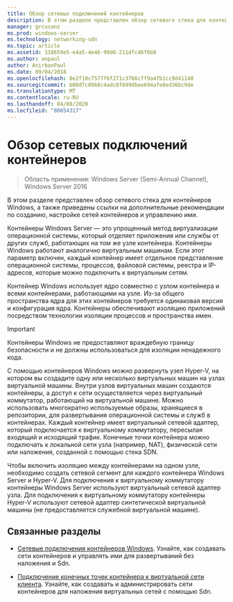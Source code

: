 ```yaml
---
title: Обзор сетевых подключений контейнеров
description: В этом разделе представлен обзор сетевого стека для контейнеров Windows, а также ссылки на дополнительные рекомендации по созданию, настройке сетей контейнеров и управлению ими.
manager: grcusanz
ms.prod: windows-server
ms.technology: networking-sdn
ms.topic: article
ms.assetid: 318659e5-e4a5-4e46-99d6-211dfc46f6b8
ms.author: anpaul
author: AnirbanPaul
ms.date: 09/04/2018
ms.openlocfilehash: 8e2f10c7577f6f271c3766cff9a4fb1cc9d41140
ms.sourcegitcommit: b00d7c8968c4adc8f699dbee694afe6ed36bc9de
ms.translationtype: MT
ms.contentlocale: ru-RU
ms.lasthandoff: 04/08/2020
ms.locfileid: "80854317"
---
```

# <a name="container-networking-overview"></a>Обзор сетевых подключений контейнеров

>Область применения: Windows Server (Semi-Annual Channel), Windows Server 2016

В этом разделе представлен обзор сетевого стека для контейнеров Windows, а также приведены ссылки на дополнительные рекомендации по созданию, настройке сетей контейнеров и управлению ими.

Контейнеры Windows Server — это упрощенный метод виртуализации операционной системы, который отделяет приложения или службы от других служб, работающих на том же узле контейнера. Контейнеры Windows работают аналогично виртуальным машинам. Если этот параметр включен, каждый контейнер имеет отдельное представление операционной системы, процессов, файловой системы, реестра и IP-адресов, которые можно подключить к виртуальным сетям. 

Контейнер Windows использует ядро совместно с узлом контейнера и всеми контейнерами, работающими на узле. Из-за общего пространства ядра для этих контейнеров требуется одинаковая версия и конфигурация ядра. Контейнеры обеспечивают изоляцию приложений посредством технологии изоляции процессов и пространства имен.

>[!IMPORTANT]
>Контейнеры Windows не предоставляют враждебную границу безопасности и не должны использоваться для изоляции ненадежного кода. 

С помощью контейнеров Windows можно развернуть узел Hyper-V, на котором вы создадите одну или несколько виртуальных машин на узлах виртуальной машины. Внутри узлов виртуальных машин создаются контейнеры, а доступ к сети осуществляется через виртуальный коммутатор, работающий на виртуальной машине. Можно использовать многократно используемые образы, хранящиеся в репозитории, для развертывания операционной системы и служб в контейнерах. Каждый контейнер имеет виртуальный сетевой адаптер, который подключается к виртуальному коммутатору, пересылая входящий и исходящий трафик. Конечные точки контейнера можно подключать к локальной сети узла (например, NAT), физической сети или наложения, созданной с помощью стека SDN.

Чтобы включить изоляцию между контейнерами на одном узле, необходимо создать сетевой сегмент для каждого контейнера Windows Server и Hyper-V. Для подключения к виртуальному коммутатору контейнеры Windows Server используют виртуальный сетевой адаптер узла. Для подключения к виртуальному коммутатору контейнеры Hyper-V используют сетевой адаптер синтетической виртуальной машины (не предоставляется служебной виртуальной машине). 

## <a name="related-topics"></a>Связанные разделы 

- [Сетевые подключения контейнеров Windows](https://docs.microsoft.com/virtualization/windowscontainers/container-networking/architecture). Узнайте, как создавать сети контейнеров и управлять ими для развертываний без наложения и Sdn.

- [Подключение конечных точек контейнера к виртуальной сети клиента](../../manage/Connect-container-endpoints-to-a-Tenant-Virtual-Network.md). Узнайте, как создавать и администрировать сети контейнеров для наложения виртуальных сетей с помощью Sdn. 